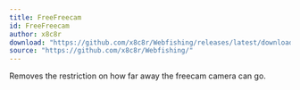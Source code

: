 ```yaml
---
title: FreeFreecam
id: FreeFreecam
author: x8c8r
download: "https://github.com/x8c8r/Webfishing/releases/latest/download/FreeFreecam.zip"
source: "https://github.com/x8c8r/Webfishing/"
---
```


Removes the restriction on how far away the freecam camera can go.
